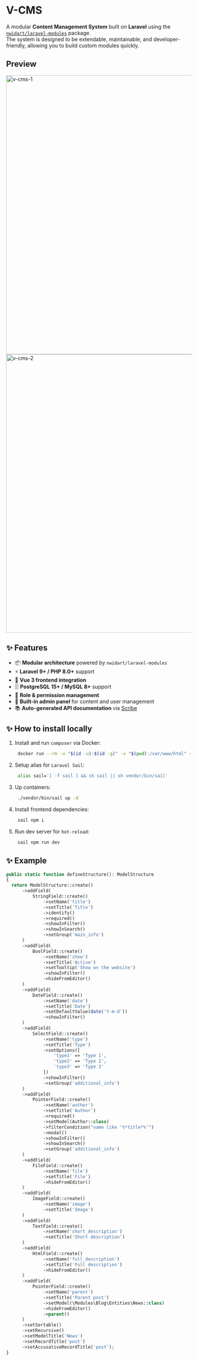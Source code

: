 # V-CMS

A modular **Content Management System** built on **Laravel** using the [`nwidart/laravel-modules`](https://github.com/nWidart/laravel-modules) package.  
The system is designed to be extendable, maintainable, and developer-friendly, allowing you to build custom modules quickly.

## Preview
<img width="1440" height="755" alt="v-cms-1" src="https://github.com/user-attachments/assets/86c851c6-c530-4d0d-ad89-8953a1692978" />
<img width="1439" height="753" alt="v-cms-2" src="https://github.com/user-attachments/assets/6d3fcaf0-c47d-40db-9949-8249f143b288" />

## ✨ Features

- 📦 **Modular architecture** powered by `nwidart/laravel-modules`
- ⚡ **Laravel 9+ / PHP 8.0+** support
- 🎨 **Vue 3 frontend integration**
- 🗄 **PostgreSQL 15+ / MySQL 8+** support
- 🔑 **Role & permission management**
- 📝 **Built-in admin panel** for content and user management
- 📚 **Auto-generated API documentation** via [Scribe](https://scribe.knuckles.wtf/laravel/)

## ✨ How to install locally

1. Install and run `composer` via Docker: 
   ```bash 
    docker run --rm -u "$(id -u):$(id -g)" -v "$(pwd):/var/www/html" -v ~/.ssh:/home/index/.ssh -w /var/www/html $(docker build --no-cache --build-arg uid=$(id -u) --build-arg gid=$(id -g) -q .) /usr/bin/composer install --ignore-platform-reqs
   ```
2. Setup alias for `Laravel Sail`:
   ```bash 
    alias sail='[ -f sail ] && sh sail || sh vendor/bin/sail'
   ```
3. Up containers:
   ```bash
    ./vendor/bin/sail up -d
   ```
4. Install frontend dependencies:
   ```bash
    sail npm i
   ```
5. Run dev server for `hot-reload`:
   ```bash 
    sail npm run dev
   ```

## ✨ Example

````php
public static function defineStructure(): ModelStructure
{
  return ModelStructure::create()
      ->addField(
          StringField::create()
              ->setName('title')
              ->setTitle('Title')
              ->identify()
              ->required()
              ->showInFilter()
              ->showInSearch()
              ->setGroup('main_info')
      )
      ->addField(
          BoolField::create()
              ->setName('show')
              ->setTitle('Active')
              ->setTooltip('Show on the website')
              ->showInFilter()
              ->hideFromEditor()
      )
      ->addField(
          DateField::create()
              ->setName('date')
              ->setTitle('Date')
              ->setDefaultValue(date('Y-m-d'))
              ->showInFilter()
      )
      ->addField(
          SelectField::create()
              ->setName('type')
              ->setTitle('Type')
              ->setOptions([
                  'type1' => 'Type 1',
                  'type2' => 'Type 2',
                  'type3' => 'Type 3'
              ])
              ->showInFilter()
              ->setGroup('additional_info')
      )
      ->addField(
          PointerField::create()
              ->setName('author')
              ->setTitle('Author')
              ->required()
              ->setModel(Author::class)
              ->filterCondition("name like '%*title*%'")
              ->modal()
              ->showInFilter()
              ->showInSearch()
              ->setGroup('additional_info')
      )
      ->addField(
          FileField::create()
              ->setName('file')
              ->setTitle('File')
              ->hideFromEditor()
      )
      ->addField(
          ImageField::create()
              ->setName('image')
              ->setTitle('Image')
      )
      ->addField(
          TextField::create()
              ->setName('short_description')
              ->setTitle('Short description')
      )
      ->addField(
          HtmlField::create()
              ->setName('full_description')
              ->setTitle('Full description')
              ->hideFromEditor()
      )
      ->addField(
          PointerField::create()
              ->setName('parent')
              ->setTitle('Parent post')
              ->setModel(\Modules\Blog\Entities\News::class)
              ->hideFromEditor()
              ->parent()
      )
      ->setSortable()
      ->setRecursive()
      ->setModelTitle('News')
      ->setRecordTitle('post')
      ->setAccusativeRecordTitle('post');
}
````
